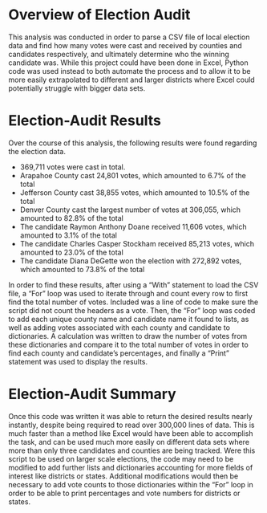 # Overview of Election Audit
This analysis was conducted in order to parse a CSV file of local election data and find how many votes were cast and received by counties and candidates respectively, and ultimately determine who the winning candidate was.  While this project could have been done in Excel, Python code was used instead to both automate the process and to allow it to be more easily extrapolated to different and larger districts where Excel could potentially struggle with bigger data sets.

# Election-Audit Results
Over the course of this analysis, the following results were found regarding the election data.
*  369,711 votes were cast in total.  
*  Arapahoe County cast 24,801 votes, which amounted to 6.7% of the total
*  Jefferson County cast 38,855 votes, which amounted to 10.5% of the total
*  Denver County cast the largest number of votes at 306,055, which amounted to 82.8% of the total
*  The candidate Raymon Anthony Doane received 11,606 votes, which amounted to 3.1% of the total
*  The candidate Charles Casper Stockham received 85,213 votes, which amounted to 23.0% of the total
*  The candidate Diana DeGette won the election with 272,892 votes, which amounted to 73.8% of the total

In order to find these results, after using a “With” statement to load the CSV file, a “For” loop was used to iterate through and count every row to first find the total number of votes.  Included was a line of code to make sure the script did not count the headers as a vote.  Then, the “For” loop was coded to add each unique county name and candidate name it found to lists, as well as adding votes associated with each county and candidate to dictionaries.  A calculation was written to draw the number of votes from these dictionaries and compare it to the total number of votes in order to find each county and candidate’s percentages, and finally a “Print” statement was used to display the results.

# Election-Audit Summary
Once this code was written it was able to return the desired results nearly instantly, despite being required to read over 300,000 lines of data.  This is much faster than a method like Excel would have been able to accomplish the task, and can be used much more easily on different data sets where more than only three candidates and counties are being tracked.  Were this script to be used on larger scale elections, the code may need to be modified to add further lists and dictionaries accounting for more fields of interest like districts or states.  Additional modifications would then be necessary to add vote counts to those dictionaries within the “For” loop in order to be able to print percentages and vote numbers for districts or states.
